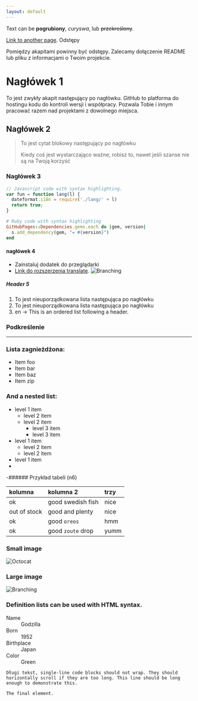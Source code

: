 ```yaml
---
layout: default
---
```


Text can be **pogrubiony**, _curyswa_, lub ~~przekreślony~~.

[Link to another page](./another-page.html).
Odstępy

Pomiędzy akapitami powinny być odstępy. Zalecamy dołączenie README lub pliku z informacjami o Twoim projekcie.

# Nagłówek 1

To jest zwykły akapit następujący po nagłówku. GitHub to platforma do hostingu kodu do kontroli wersji i współpracy. Pozwala Tobie i innym pracować razem nad projektami z dowolnego miejsca.

## Nagłówek 2

> To jest cytat blokowy następujący po nagłówku
>
> Kiedy coś jest wystarczająco ważne, robisz to, nawet jeśli szanse nie są na Twoją korzyść
> 
### Nagłówek 3

```js
// Javascript code with syntax highlighting.
var fun = function lang(l) {
  dateformat.i18n = require('./lang/' + l)
  return true;
}
```

```ruby
# Ruby code with syntax highlighting
GitHubPages::Dependencies.gems.each do |gem, version|
  s.add_dependency(gem, "= #{version}")
end
```
#### nagłówek 4

*   Zainstaluj dodatek do przeglądarki 
*   [Link do rozszerzenia translate](https://chrome.google.com/webstore/detail/google-translate/aapbdbdomjkkjkaonfhkkikfgjllcleb).
![Branching](https://farm66.staticflickr.com/65535/52360018706_c98cc782a5_b.jpg)

##### Header 5

1. To jest nieuporządkowana lista następująca po nagłówku
2.  To jest nieuporządkowana lista następująca po nagłówku
3.  en -> This is an ordered list following a header.

### Podkreślenie

* * *

### Lista zagnieżdżona:

*   Item foo
*   Item bar
*   Item baz
*   Item zip

### And a nested list:

- level 1 item
  - level 2 item
  - level 2 item
    - level 3 item
    - level 3 item
- level 1 item
  - level 2 item
  - level 2 item
- level 1 item
- 
-###### Przykład tabeli (n6)

| kolumna       | kolumna 2          | trzy |
|:-------------|:------------------|:------|
| ok           | good swedish fish | nice  |
| out of stock | good and plenty   | nice  |
| ok           | good `oreos`      | hmm   |
| ok           | good `zoute` drop | yumm  |


### Small image
![Octocat](https://github.githubassets.com/images/icons/emoji/octocat.png)

### Large image

![Branching](https://farm66.staticflickr.com/65535/52359137062_14e434a18e_b.jpg)

### Definition lists can be used with HTML syntax.

<dl>
<dt>Name</dt>
<dd>Godzilla</dd>
<dt>Born</dt>
<dd>1952</dd>
<dt>Birthplace</dt>
<dd>Japan</dd>
<dt>Color</dt>
<dd>Green</dd>
</dl>

```
Długi tekst, single-line code blocks should not wrap. They should horizontally scroll if they are too long. This line should be long enough to demonstrate this.
```

```
The final element.
```
